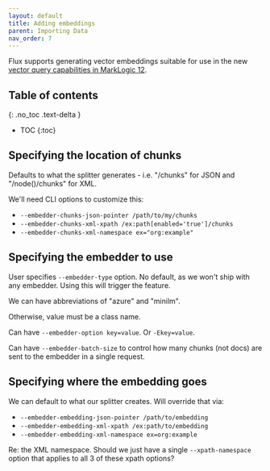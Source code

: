 ```yaml
---
layout: default
title: Adding embeddings
parent: Importing Data
nav_order: 7
---
```


Flux supports generating vector embeddings suitable for use in the new 
[vector query capabilities in MarkLogic 12](https://www.progress.com/blogs/introducing-hybrid-search-with-early-access-to-marklogic-server-12).

## Table of contents
{: .no_toc .text-delta }

- TOC
{:toc}

## Specifying the location of chunks

Defaults to what the splitter generates - i.e. "/chunks" for JSON and "/node()/chunks" for XML. 

We'll need CLI options to customize this:

- `--embedder-chunks-json-pointer /path/to/my/chunks`
- `--embedder-chunks-xml-xpath /ex:path[enabled='true']/chunks`
- `--embedder-chunks-xml-namespace ex="org:example"`

## Specifying the embedder to use

User specifies `--embedder-type` option. No default, as we won't ship with any embedder. Using this will trigger the feature. 

We can  have abbreviations of "azure" and "minilm".

Otherwise, value must be a class name.

Can have `--embedder-option key=value`. Or `-Ekey=value`.

Can have `--embedder-batch-size` to control how many chunks (not docs) are sent to the embedder in a single request. 

## Specifying where the embedding goes

We can default to what our splitter creates. Will override that via:

- `--embedder-embedding-json-pointer /path/to/embedding`
- `--embedder-embedding-xml-xpath /ex:path/to/embedding`
- `--embedder-embedding-xml-namespace ex=org:example`

Re: the XML namespace. Should we just have a single `--xpath-namespace` option that applies to all 3 of these xpath options?


